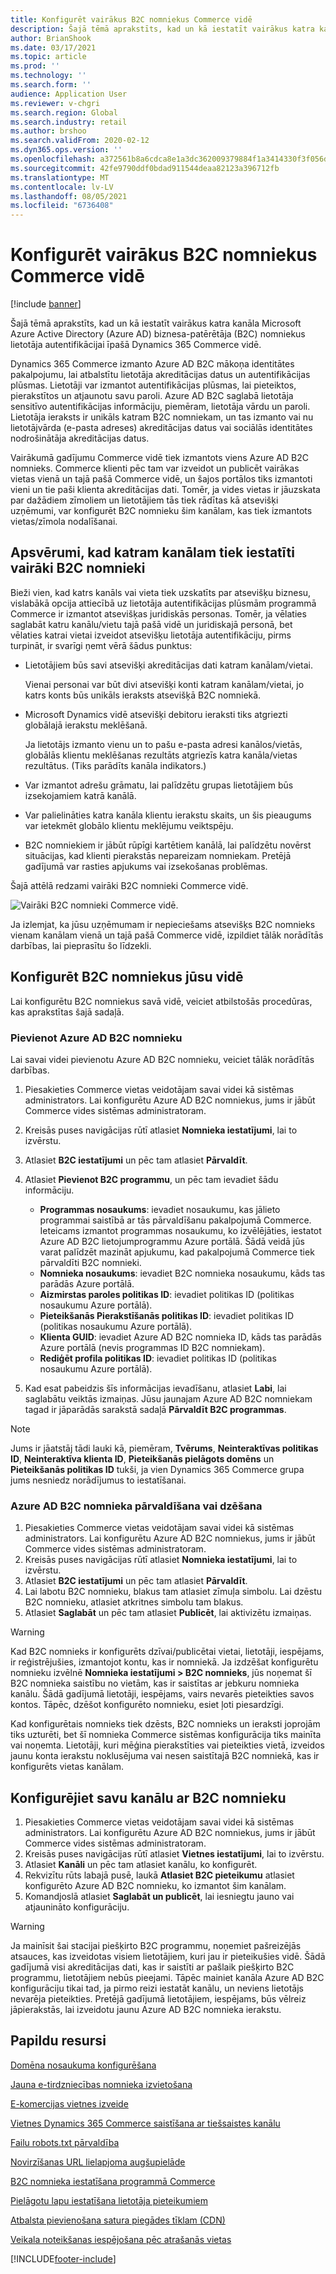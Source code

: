 ```yaml
---
title: Konfigurēt vairākus B2C nomniekus Commerce vidē
description: Šajā tēmā aprakstīts, kad un kā iestatīt vairākus katra kanāla Microsoft Azure Active Directory (Azure AD) biznesa-patērētāja (B2C) nomniekus lietotāja autentifikācijai īpašā Dynamics 365 Commerce vidē.
author: BrianShook
ms.date: 03/17/2021
ms.topic: article
ms.prod: ''
ms.technology: ''
ms.search.form: ''
audience: Application User
ms.reviewer: v-chgri
ms.search.region: Global
ms.search.industry: retail
ms.author: brshoo
ms.search.validFrom: 2020-02-12
ms.dyn365.ops.version: ''
ms.openlocfilehash: a372561b8a6cdca8e1a3dc362009379884f1a3414330f3f056d4c3af7703a132
ms.sourcegitcommit: 42fe9790ddf0bdad911544deaa82123a396712fb
ms.translationtype: MT
ms.contentlocale: lv-LV
ms.lasthandoff: 08/05/2021
ms.locfileid: "6736408"
---
```

# <a name="configure-multiple-b2c-tenants-in-a-commerce-environment"></a>Konfigurēt vairākus B2C nomniekus Commerce vidē

[!include [banner](includes/banner.md)]

Šajā tēmā aprakstīts, kad un kā iestatīt vairākus katra kanāla Microsoft Azure Active Directory (Azure AD) biznesa-patērētāja (B2C) nomniekus lietotāja autentifikācijai īpašā Dynamics 365 Commerce vidē.

Dynamics 365 Commerce izmanto Azure AD B2C mākoņa identitātes pakalpojumu, lai atbalstītu lietotāja akreditācijas datus un autentifikācijas plūsmas. Lietotāji var izmantot autentifikācijas plūsmas, lai pieteiktos, pierakstītos un atjaunotu savu paroli. Azure AD B2C saglabā lietotāja sensitīvo autentifikācijas informāciju, piemēram, lietotāja vārdu un paroli. Lietotāja ieraksts ir unikāls katram B2C nomniekam, un tas izmanto vai nu lietotājvārda (e-pasta adreses) akreditācijas datus vai sociālās identitātes nodrošinātāja akreditācijas datus.

Vairākumā gadījumu Commerce vidē tiek izmantots viens Azure AD B2C nomnieks. Commerce klienti pēc tam var izveidot un publicēt vairākas vietas vienā un tajā pašā Commerce vidē, un šajos portālos tiks izmantoti vieni un tie paši klienta akreditācijas dati. Tomēr, ja vides vietas ir jāuzskata par dažādiem zīmoliem un lietotājiem tās tiek rādītas kā atsevišķi uzņēmumi, var konfigurēt B2C nomnieku šim kanālam, kas tiek izmantots vietas/zīmola nodalīšanai.

## <a name="considerations-when-multiple-b2c-tenants-are-set-up-per-channel"></a>Apsvērumi, kad katram kanālam tiek iestatīti vairāki B2C nomnieki

Bieži vien, kad katrs kanāls vai vieta tiek uzskatīts par atsevišķu biznesu, vislabākā opcija attiecībā uz lietotāja autentifikācijas plūsmām programmā Commerce ir izmantot atsevišķas juridiskās personas. Tomēr, ja vēlaties saglabāt katru kanālu/vietu tajā pašā vidē un juridiskajā personā, bet vēlaties katrai vietai izveidot atsevišķu lietotāja autentifikāciju, pirms turpināt, ir svarīgi ņemt vērā šādus punktus:

- Lietotājiem būs savi atsevišķi akreditācijas dati katram kanālam/vietai.

    Vienai personai var būt divi atsevišķi konti katram kanālam/vietai, jo katrs konts būs unikāls ieraksts atsevišķā B2C nomniekā.

- Microsoft Dynamics vidē atsevišķi debitoru ieraksti tiks atgriezti globālajā ierakstu meklēšanā.

    Ja lietotājs izmanto vienu un to pašu e-pasta adresi kanālos/vietās, globālās klientu meklēšanas rezultāts atgriezīs katra kanāla/vietas rezultātus. (Tiks parādīts kanāla indikators.)

- Var izmantot adrešu grāmatu, lai palīdzētu grupas lietotājiem būs izsekojamiem katrā kanālā.
- Var palielināties katra kanāla klientu ierakstu skaits, un šis pieaugums var ietekmēt globālo klientu meklējumu veiktspēju.
- B2C nomniekiem ir jābūt rūpīgi kartētiem kanālā, lai palīdzētu novērst situācijas, kad klienti pierakstās nepareizam nomniekam. Pretējā gadījumā var rasties apjukums vai izsekošanas problēmas.

Šajā attēlā redzami vairāki B2C nomnieki Commerce vidē.

![Vairāki B2C nomnieki Commerce vidē.](media/MultiB2C_In_Environment.png)

Ja izlemjat, ka jūsu uzņēmumam ir nepieciešams atsevišķs B2C nomnieks vienam kanālam vienā un tajā pašā Commerce vidē, izpildiet tālāk norādītās darbības, lai pieprasītu šo līdzekli.

## <a name="configure-b2c-tenants-in-your-environment"></a>Konfigurēt B2C nomniekus jūsu vidē

Lai konfigurētu B2C nomniekus savā vidē, veiciet atbilstošās procedūras, kas aprakstītas šajā sadaļā.

### <a name="add-an-azure-ad-b2c-tenant"></a>Pievienot Azure AD B2C nomnieku

Lai savai videi pievienotu Azure AD B2C nomnieku, veiciet tālāk norādītās darbības.

1. Piesakieties Commerce vietas veidotājam savai videi kā sistēmas administrators. Lai konfigurētu Azure AD B2C nomniekus, jums ir jābūt Commerce vides sistēmas administratoram.
1. Kreisās puses navigācijas rūtī atlasiet **Nomnieka iestatījumi**, lai to izvērstu.
1. Atlasiet **B2C iestatījumi** un pēc tam atlasiet **Pārvaldīt**.
1. Atlasiet **Pievienot B2C programmu**, un pēc tam ievadiet šādu informāciju.

    - **Programmas nosaukums**: ievadiet nosaukumu, kas jālieto programmai saistībā ar tās pārvaldīšanu pakalpojumā Commerce. Ieteicams izmantot programmas nosaukumu, ko izvēlējāties, iestatot Azure AD B2C lietojumprogrammu Azure portālā. Šādā veidā jūs varat palīdzēt mazināt apjukumu, kad pakalpojumā Commerce tiek pārvaldīti B2C nomnieki.
    - **Nomnieka nosaukums**: ievadiet B2C nomnieka nosaukumu, kāds tas parādās Azure portālā.
    - **Aizmirstas paroles politikas ID**: ievadiet politikas ID (politikas nosaukumu Azure portālā).
    - **Pieteikšanās Pierakstīšanās politikas ID**: ievadiet politikas ID (politikas nosaukumu Azure portālā).
    - **Klienta GUID**: ievadiet Azure AD B2C nomnieka ID, kāds tas parādās Azure portālā (nevis programmas ID B2C nomniekam).
    - **Rediģēt profila politikas ID**: ievadiet politikas ID (politikas nosaukumu Azure portālā).

1. Kad esat pabeidzis šīs informācijas ievadīšanu, atlasiet **Labi**, lai saglabātu veiktās izmaiņas. Jūsu jaunajam Azure AD B2C nomniekam tagad ir jāparādās sarakstā sadaļā **Pārvaldīt B2C programmas**.

> [!NOTE]
> Jums ir jāatstāj tādi lauki kā, piemēram, **Tvērums**, **Neinteraktīvas politikas ID**, **Neinteraktīva klienta ID**, **Pieteikšanās pielāgots domēns** un **Pieteikšanās politikas ID** tukši, ja vien Dynamics 365 Commerce grupa jums nesniedz norādījumus to iestatīšanai.


### <a name="manage-or-delete-an-azure-ad-b2c-tenant"></a>Azure AD B2C nomnieka pārvaldīšana vai dzēšana

1. Piesakieties Commerce vietas veidotājam savai videi kā sistēmas administrators. Lai konfigurētu Azure AD B2C nomniekus, jums ir jābūt Commerce vides sistēmas administratoram.
1. Kreisās puses navigācijas rūtī atlasiet **Nomnieka iestatījumi**, lai to izvērstu.
1. Atlasiet **B2C iestatījumi** un pēc tam atlasiet **Pārvaldīt**.
1. Lai labotu B2C nomnieku, blakus tam atlasiet zīmuļa simbolu. Lai dzēstu B2C nomnieku, atlasiet atkritnes simbolu tam blakus.
1. Atlasiet **Saglabāt** un pēc tam atlasiet **Publicēt**, lai aktivizētu izmaiņas.

> [!WARNING]
> Kad B2C nomnieks ir konfigurēts dzīvai/publicētai vietai, lietotāji, iespējams, ir reģistrējušies, izmantojot kontu, kas ir nomniekā. Ja izdzēšat konfigurētu nomnieku izvēlnē **Nomnieka iestatījumi \> B2C nomnieks**, jūs noņemat šī B2C nomnieka saistību no vietām, kas ir saistītas ar jebkuru nomnieka kanālu. Šādā gadījumā lietotāji, iespējams, vairs nevarēs pieteikties savos kontos. Tāpēc, dzēšot konfigurēto nomnieku, esiet ļoti piesardzīgi.
>
> Kad konfigurētais nomnieks tiek dzēsts, B2C nomnieks un ieraksti joprojām tiks uzturēti, bet šī nomnieka Commerce sistēmas konfigurācija tiks mainīta vai noņemta. Lietotāji, kuri mēģina pierakstīties vai pieteikties vietā, izveidos jaunu konta ierakstu noklusējuma vai nesen saistītajā B2C nomniekā, kas ir konfigurēts vietas kanālam.

## <a name="configure-your-channel-with-a-b2c-tenant"></a>Konfigurējiet savu kanālu ar B2C nomnieku

1. Piesakieties Commerce vietas veidotājam savai videi kā sistēmas administrators. Lai konfigurētu Azure AD B2C nomniekus, jums ir jābūt Commerce vides sistēmas administratoram.
1. Kreisās puses navigācijas rūtī atlasiet **Vietnes iestatījumi**, lai to izvērstu.
1. Atlasiet **Kanāli** un pēc tam atlasiet kanālu, ko konfigurēt.
1. Rekvizītu rūts labajā pusē, laukā **Atlasiet B2C pieteikumu** atlasiet konfigurēto Azure AD B2C nomnieku, ko izmantot šim kanālam.
1. Komandjoslā atlasiet **Saglabāt un publicēt**, lai iesniegtu jauno vai atjaunināto konfigurāciju.

> [!WARNING]
> Ja mainīsit šai stacijai piešķirto B2C programmu, noņemiet pašreizējās atsauces, kas izveidotas visiem lietotājiem, kuri jau ir pieteikušies vidē. Šādā gadījumā visi akreditācijas dati, kas ir saistīti ar pašlaik piešķirto B2C programmu, lietotājiem nebūs pieejami. Tāpēc mainiet kanāla Azure AD B2C konfigurāciju tikai tad, ja pirmo reizi iestatāt kanālu, un neviens lietotājs nevarēja pieteikties. Pretējā gadījumā lietotājiem, iespējams, būs vēlreiz jāpierakstās, lai izveidotu jaunu Azure AD B2C nomnieka ierakstu.
## <a name="additional-resources"></a>Papildu resursi

[Domēna nosaukuma konfigurēšana](configure-your-domain-name.md)

[Jauna e-tirdzniecības nomnieka izvietošana](deploy-ecommerce-site.md)

[E-komercijas vietnes izveide](create-ecommerce-site.md)

[Vietnes Dynamics 365 Commerce saistīšana ar tiešsaistes kanālu](associate-site-online-store.md)

[Failu robots.txt pārvaldība](manage-robots-txt-files.md)

[Novirzīšanas URL lielapjoma augšupielāde](upload-bulk-redirects.md)

[B2C nomnieka iestatīšana programmā Commerce](set-up-B2C-tenant.md)

[Pielāgotu lapu iestatīšana lietotāja pieteikumiem](custom-pages-user-logins.md)

[Atbalsta pievienošana satura piegādes tīklam (CDN)](add-cdn-support.md)

[Veikala noteikšanas iespējošana pēc atrašanās vietas](enable-store-detection.md)


[!INCLUDE[footer-include](../includes/footer-banner.md)]
